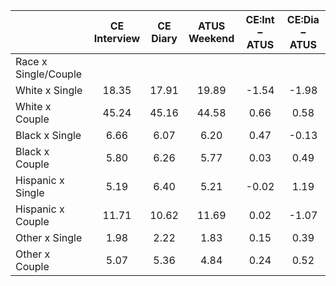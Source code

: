 
|                      | CE<br>Interview |  CE<br>Diary | ATUS<br>Weekend | CE:Int &minus; ATUS | CE:Dia &minus; ATUS |
| -------------------- | :----------: | :----------: | :----------: | :----------: | :----------: |
| Race x Single/Couple |              |              |              |              |              |
| White x Single       |        18.35 |        17.91 |        19.89 |        -1.54 |        -1.98 |
| White x Couple       |        45.24 |        45.16 |        44.58 |         0.66 |         0.58 |
| Black x Single       |         6.66 |         6.07 |         6.20 |         0.47 |        -0.13 |
| Black x Couple       |         5.80 |         6.26 |         5.77 |         0.03 |         0.49 |
| Hispanic x Single    |         5.19 |         6.40 |         5.21 |        -0.02 |         1.19 |
| Hispanic x Couple    |        11.71 |        10.62 |        11.69 |         0.02 |        -1.07 |
| Other x Single       |         1.98 |         2.22 |         1.83 |         0.15 |         0.39 |
| Other x Couple       |         5.07 |         5.36 |         4.84 |         0.24 |         0.52 |

